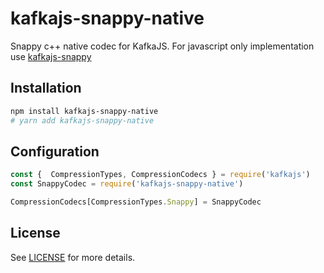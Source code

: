 # kafkajs-snappy-native
Snappy c++ native codec for KafkaJS. For javascript only implementation use [kafkajs-snappy](https://github.com/tulios/kafkajs-snappy)

## Installation

```sh
npm install kafkajs-snappy-native
# yarn add kafkajs-snappy-native
```

## Configuration

```javascript
const {  CompressionTypes, CompressionCodecs } = require('kafkajs')
const SnappyCodec = require('kafkajs-snappy-native')

CompressionCodecs[CompressionTypes.Snappy] = SnappyCodec
```

## License

See [LICENSE](https://github.com/tulios/kafkajs/blob/master/LICENSE) for more details.
